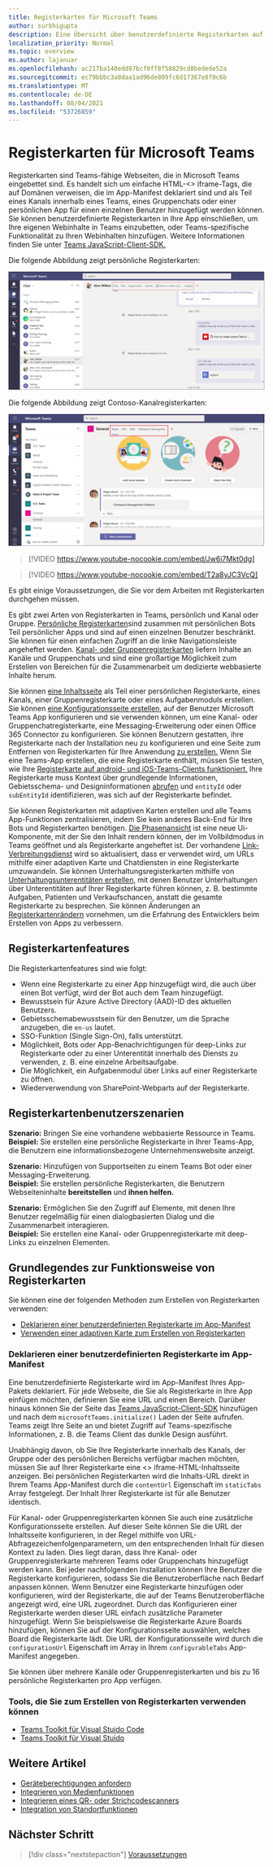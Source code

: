 ```yaml
---
title: Registerkarten für Microsoft Teams
author: surbhigupta
description: Eine Übersicht über benutzerdefinierte Registerkarten auf der Teams-Plattform
localization_priority: Normal
ms.topic: overview
ms.author: lajanuar
ms.openlocfilehash: ac217ba140edd87bcf0ff8f58829cd8bedede52a
ms.sourcegitcommit: ec79bbbc3a8daa1ad96de809fc6d17367e8f0c6b
ms.translationtype: MT
ms.contentlocale: de-DE
ms.lasthandoff: 08/04/2021
ms.locfileid: "53726859"
---
```

# <a name="microsoft-teams-tabs"></a>Registerkarten für Microsoft Teams

Registerkarten sind Teams-fähige Webseiten, die in Microsoft Teams eingebettet sind. Es handelt sich um einfache HTML-<\> iframe-Tags, die auf Domänen verweisen, die im App-Manifest deklariert sind und als Teil eines Kanals innerhalb eines Teams, eines Gruppenchats oder einer persönlichen App für einen einzelnen Benutzer hinzugefügt werden können. Sie können benutzerdefinierte Registerkarten in Ihre App einschließen, um Ihre eigenen Webinhalte in Teams einzubetten, oder Teams-spezifische Funktionalität zu Ihren Webinhalten hinzufügen. Weitere Informationen finden Sie unter [Teams JavaScript-Client-SDK.](/javascript/api/overview/msteams-client)

Die folgende Abbildung zeigt persönliche Registerkarten:

![Persönliche Registerkarten](../assets/images/tabs/personaltab.png)

Die folgende Abbildung zeigt Contoso-Kanalregisterkarten:

![Kanal- oder Gruppenregisterkarten](../assets/images/tabs/tabs.png)

> [!VIDEO https://www.youtube-nocookie.com/embed/Jw6i7Mkt0dg]


> [!VIDEO https://www.youtube-nocookie.com/embed/T2a8yJC3VcQ]

Es gibt einige Voraussetzungen, die Sie vor dem Arbeiten mit Registerkarten durchgehen müssen.

Es gibt zwei Arten von Registerkarten in Teams, persönlich und Kanal oder Gruppe. [Persönliche Registerkarten](~/tabs/how-to/create-personal-tab.md)sind zusammen mit persönlichen Bots Teil persönlicher Apps und sind auf einen einzelnen Benutzer beschränkt. Sie können für einen einfachen Zugriff an die linke Navigationsleiste angeheftet werden. [Kanal- oder Gruppenregisterkarten](~/tabs/how-to/create-channel-group-tab.md) liefern Inhalte an Kanäle und Gruppenchats und sind eine großartige Möglichkeit zum Erstellen von Bereichen für die Zusammenarbeit um dedizierte webbasierte Inhalte herum.

Sie können [eine Inhaltsseite](~/tabs/how-to/create-tab-pages/content-page.md) als Teil einer persönlichen Registerkarte, eines Kanals, einer Gruppenregisterkarte oder eines Aufgabenmoduls erstellen. Sie können [eine Konfigurationsseite erstellen,](~/tabs/how-to/create-tab-pages/configuration-page.md) auf der Benutzer Microsoft Teams App konfigurieren und sie verwenden können, um eine Kanal- oder Gruppenchatregisterkarte, eine Messaging-Erweiterung oder einen Office 365 Connector zu konfigurieren. Sie können Benutzern gestatten, ihre Registerkarte nach der Installation neu zu konfigurieren und eine Seite zum Entfernen von Registerkarten für Ihre Anwendung [zu erstellen.](~/tabs/how-to/create-tab-pages/removal-page.md) Wenn Sie eine Teams-App erstellen, die eine Registerkarte enthält, müssen Sie testen, wie Ihre [Registerkarte auf android- und iOS-Teams-Clients funktioniert.](~/tabs/design/tabs-mobile.md) Ihre Registerkarte muss Kontext über grundlegende Informationen, Gebietsschema- und Designinformationen [abrufen](~/tabs/how-to/access-teams-context.md) und `entityId` oder `subEntityId` identifizieren, was sich auf der Registerkarte befindet.

Sie können Registerkarten mit adaptiven Karten erstellen und alle Teams App-Funktionen zentralisieren, indem Sie kein anderes Back-End für Ihre Bots und Registerkarten benötigen. [Die Phasenansicht](~/tabs/tabs-link-unfurling.md) ist eine neue Ui-Komponente, mit der Sie den Inhalt rendern können, der im Vollbildmodus in Teams geöffnet und als Registerkarte angeheftet ist. Der vorhandene [Link-Verbreitungsdienst](~/tabs/tabs-link-unfurling.md) wird so aktualisiert, dass er verwendet wird, um URLs mithilfe einer adaptiven Karte und Chatdiensten in eine Registerkarte umzuwandeln. Sie können Unterhaltungsregisterkarten mithilfe von [Unterhaltungsunterentitäten erstellen,](~/tabs/how-to/conversational-tabs.md) mit denen Benutzer Unterhaltungen über Unterentitäten auf Ihrer Registerkarte führen können, z. B. bestimmte Aufgaben, Patienten und Verkaufschancen, anstatt die gesamte Registerkarte zu besprechen. Sie können Änderungen an [Registerkartenrändern](~/resources/removing-tab-margins.md) vornehmen, um die Erfahrung des Entwicklers beim Erstellen von Apps zu verbessern.

## <a name="tab-features"></a>Registerkartenfeatures

Die Registerkartenfeatures sind wie folgt:

* Wenn eine Registerkarte zu einer App hinzugefügt wird, die auch über einen Bot verfügt, wird der Bot auch dem Team hinzugefügt.
* Bewusstsein für Azure Active Directory (AAD)-ID des aktuellen Benutzers.
* Gebietsschemabewusstsein für den Benutzer, um die Sprache anzugeben, die `en-us` lautet.
* SSO-Funktion (Single Sign-On), falls unterstützt.
* Möglichkeit, Bots oder App-Benachrichtigungen für deep-Links zur Registerkarte oder zu einer Unterentität innerhalb des Diensts zu verwenden, z. B. eine einzelne Arbeitsaufgabe.
* Die Möglichkeit, ein Aufgabenmodul über Links auf einer Registerkarte zu öffnen.
* Wiederverwendung von SharePoint-Webparts auf der Registerkarte.

## <a name="tabs-user-scenarios"></a>Registerkartenbenutzerszenarien

**Szenario:** Bringen Sie eine vorhandene webbasierte Ressource in Teams. \
**Beispiel:** Sie erstellen eine persönliche Registerkarte in Ihrer Teams-App, die Benutzern eine informationsbezogene Unternehmenswebsite anzeigt.

**Szenario:** Hinzufügen von Supportseiten zu einem Teams Bot oder einer Messaging-Erweiterung. \
**Beispiel:** Sie erstellen persönliche Registerkarten, die Benutzern Webseiteninhalte **bereitstellen** und **ihnen helfen.**

**Szenario:** Ermöglichen Sie den Zugriff auf Elemente, mit denen Ihre Benutzer regelmäßig für einen dialogbasierten Dialog und die Zusammenarbeit interagieren. \
**Beispiel:** Sie erstellen eine Kanal- oder Gruppenregisterkarte mit deep-Links zu einzelnen Elementen.

## <a name="understand-how-tabs-work"></a>Grundlegendes zur Funktionsweise von Registerkarten

Sie können eine der folgenden Methoden zum Erstellen von Registerkarten verwenden:

* [Deklarieren einer benutzerdefinierten Registerkarte im App-Manifest](#declare-custom-tab-in-app-manifest)
* [Verwenden einer adaptiven Karte zum Erstellen von Registerkarten](~/tabs/how-to/build-adaptive-card-tabs.md)

### <a name="declare-custom-tab-in-app-manifest"></a>Deklarieren einer benutzerdefinierten Registerkarte im App-Manifest

Eine benutzerdefinierte Registerkarte wird im App-Manifest Ihres App-Pakets deklariert. Für jede Webseite, die Sie als Registerkarte in Ihre App einfügen möchten, definieren Sie eine URL und einen Bereich. Darüber hinaus können Sie der Seite das [Teams JavaScript-Client-SDK](/javascript/api/overview/msteams-client) hinzufügen und nach dem `microsoftTeams.initialize()` Laden der Seite aufrufen. Teams zeigt Ihre Seite an und bietet Zugriff auf Teams-spezifische Informationen, z. B. die Teams Client das dunkle Design ausführt.

Unabhängig davon, ob Sie Ihre Registerkarte innerhalb des Kanals, der Gruppe oder des persönlichen Bereichs verfügbar machen möchten, müssen Sie auf Ihrer Registerkarte eine <\> iframe-HTML-Inhaltsseite anzeigen. [](~/tabs/how-to/create-tab-pages/content-page.md) Bei persönlichen Registerkarten wird die Inhalts-URL direkt in Ihrem Teams App-Manifest durch die `contentUrl` Eigenschaft im `staticTabs` Array festgelegt. Der Inhalt Ihrer Registerkarte ist für alle Benutzer identisch.

Für Kanal- oder Gruppenregisterkarten können Sie auch eine zusätzliche Konfigurationsseite erstellen. Auf dieser Seite können Sie die URL der Inhaltsseite konfigurieren, in der Regel mithilfe von URL-Abfragezeichenfolgenparametern, um den entsprechenden Inhalt für diesen Kontext zu laden. Dies liegt daran, dass Ihre Kanal- oder Gruppenregisterkarte mehreren Teams oder Gruppenchats hinzugefügt werden kann. Bei jeder nachfolgenden Installation können Ihre Benutzer die Registerkarte konfigurieren, sodass Sie die Benutzeroberfläche nach Bedarf anpassen können. Wenn Benutzer eine Registerkarte hinzufügen oder konfigurieren, wird der Registerkarte, die auf der Teams Benutzeroberfläche angezeigt wird, eine URL zugeordnet. Durch das Konfigurieren einer Registerkarte werden dieser URL einfach zusätzliche Parameter hinzugefügt. Wenn Sie beispielsweise die Registerkarte Azure Boards hinzufügen, können Sie auf der Konfigurationsseite auswählen, welches Board die Registerkarte lädt. Die URL der Konfigurationsseite wird durch die  `configurationUrl` Eigenschaft im Array in Ihrem `configurableTabs` App-Manifest angegeben.

Sie können über mehrere Kanäle oder Gruppenregisterkarten und bis zu 16 persönliche Registerkarten pro App verfügen.

### <a name="tools-you-can-use-to-build-tabs"></a>Tools, die Sie zum Erstellen von Registerkarten verwenden können
* [Teams Toolkit für Visual Stuido Code](../toolkit/visual-studio-code-overview.md)
* [Teams Toolkit für Visual Stuido](../toolkit/visual-studio-overview.md)

## <a name="see-also"></a>Weitere Artikel

* [Geräteberechtigungen anfordern](../concepts/device-capabilities/native-device-permissions.md)
* [Integrieren von Medienfunktionen](../concepts/device-capabilities/mobile-camera-image-permissions.md)
* [Integrieren eines QR- oder Strichcodescanners](../concepts/device-capabilities/qr-barcode-scanner-capability.md)
* [Integration von Standortfunktionen](../concepts/device-capabilities/location-capability.md)

## <a name="next-step"></a>Nächster Schritt

> [!div class="nextstepaction"]
> [Voraussetzungen](~/tabs/how-to/tab-requirements.md)
